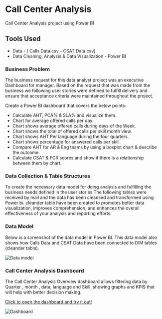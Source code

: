 # Call Center Analysis

Call Center Analysis project using Power BI

## Tools Used

- Data - ( Calls Data.csv - CSAT Data.csv)
- Data Cleaning, Analysis & Data Visualization - Power BI

### Business Problem

The business request for this data analyst project was an executive Dashboard for manager. Based on the request that was made from the business we following user stories were defined to fulfill delivery and ensure that acceptance criteria were maintained throughout the project.

Create a Power BI dashboard that covers the below points:

- Calculate AHT, PCA% & SLA% and visualize them.
- Chart for average offered calls per day.
- Chart shows average offered calls during days of the Week.
- Chart shows the total of offered calls per skill month view.
- Chart shows AHT Per language during the four quarters.
- Chart shows percentage for answered calls per skill.
- Compare AHT for AR & Eng teams by using a boxplot chart & describe the outcome.
- Calculate CSAT & FCR scores and show if there is a relationship between them by chart.

### Data Collection & Table Structures

To create the necessary data model for doing analysis and fulfilling the business needs defined in the user stories The following tables were received by mail and the data has been cleansed and transformed using Power bi. cleander table have been created to promotes better data visualization, improves comprehension, and enhances the overall effectiveness of your analysis and reporting efforts.

### Data Model

Below is a screenshot of the data model in Power BI. This data model also shows how Calls Data and CSAT Data have been connected to DIM tables (cleander table).

![Data model](https://github.com/khaled-gohar/CallCenter_Dashboard_PowerBi/assets/133038582/3839caf4-89ca-4e7b-ae4b-5a25f0c88db0)

### Call Center Analysis Dashboard

The Call Center Analysis Overview dashboard allows filtering data by Quarter , month , data, language and Skill, showing graphs and KPIS that will help with better decision making.

[Click to open the dashboard and try it out!](https://app.powerbi.com/view?r=eyJrIjoiNzMxMDkyNjctZmRlZS00ZDE5LWFlOTgtNmE1NTFlM2VkN2QzIiwidCI6IjIzZGI2ZTA2LTA1YzQtNDg5ZC1iMTM2LWNiYTk0YThlNmYzNiIsImMiOjh9)

![Dashboard](https://github.com/khaled-gohar/CallCenter_Dashboard_PowerBi/assets/133038582/881db68c-c828-45a9-8347-46bd28120f46)

